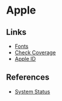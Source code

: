 # Apple

## Links

- [Fonts](https://developer.apple.com/fonts/)
- [Check Coverage](https://checkcoverage.apple.com/)
- [Apple ID](https://appleid.apple.com/)

## References

- [System Status](https://apple.com/support/systemstatus/)
